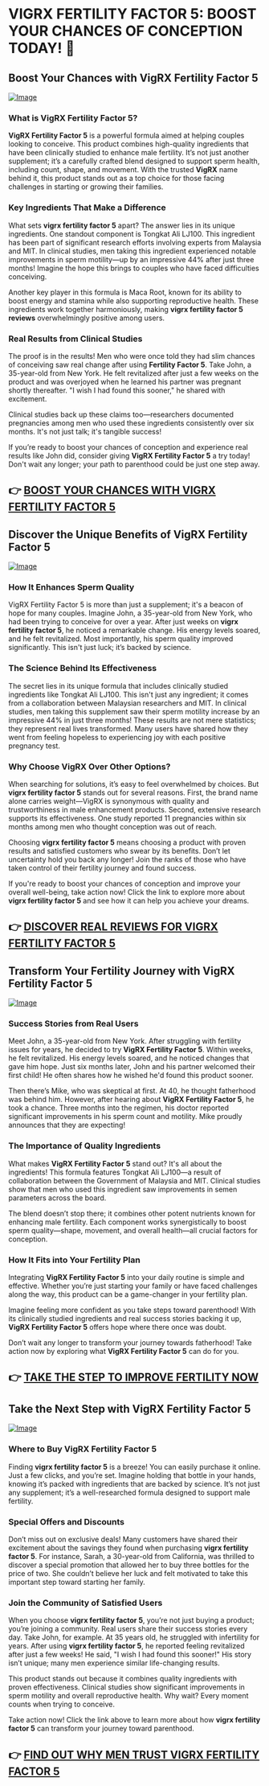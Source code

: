 # VIGRX FERTILITY FACTOR 5: BOOST YOUR CHANCES OF CONCEPTION TODAY! 🌟

## Boost Your Chances with VigRX Fertility Factor 5

[![Image](https://www2.sellhealth.com/139/fertility-factor-5-8-1.jpg)](https://gchaffi.com/ikB7sEVJ)

### What is VigRX Fertility Factor 5?
**VigRX Fertility Factor 5** is a powerful formula aimed at helping couples looking to conceive. This product combines high-quality ingredients that have been clinically studied to enhance male fertility. It’s not just another supplement; it’s a carefully crafted blend designed to support sperm health, including count, shape, and movement. With the trusted **VigRX** name behind it, this product stands out as a top choice for those facing challenges in starting or growing their families.

### Key Ingredients That Make a Difference
What sets **vigrx fertility factor 5** apart? The answer lies in its unique ingredients. One standout component is Tongkat Ali LJ100. This ingredient has been part of significant research efforts involving experts from Malaysia and MIT. In clinical studies, men taking this ingredient experienced notable improvements in sperm motility—up by an impressive 44% after just three months! Imagine the hope this brings to couples who have faced difficulties conceiving.

Another key player in this formula is Maca Root, known for its ability to boost energy and stamina while also supporting reproductive health. These ingredients work together harmoniously, making **vigrx fertility factor 5 reviews** overwhelmingly positive among users.

### Real Results from Clinical Studies
The proof is in the results! Men who were once told they had slim chances of conceiving saw real change after using **Fertility Factor 5**. Take John, a 35-year-old from New York. He felt revitalized after just a few weeks on the product and was overjoyed when he learned his partner was pregnant shortly thereafter. "I wish I had found this sooner," he shared with excitement.

Clinical studies back up these claims too—researchers documented pregnancies among men who used these ingredients consistently over six months. It's not just talk; it's tangible success!

If you’re ready to boost your chances of conception and experience real results like John did, consider giving **VigRX Fertility Factor 5** a try today! Don't wait any longer; your path to parenthood could be just one step away.



## 👉 [BOOST YOUR CHANCES WITH VIGRX FERTILITY FACTOR 5](https://gchaffi.com/ikB7sEVJ)

## Discover the Unique Benefits of VigRX Fertility Factor 5

[![Image](https://www2.sellhealth.com/139/fertility-factor-5-6-1.jpg)](https://gchaffi.com/ikB7sEVJ)

### How It Enhances Sperm Quality
VigRX Fertility Factor 5 is more than just a supplement; it's a beacon of hope for many couples. Imagine John, a 35-year-old from New York, who had been trying to conceive for over a year. After just weeks on **vigrx fertility factor 5**, he noticed a remarkable change. His energy levels soared, and he felt revitalized. Most importantly, his sperm quality improved significantly. This isn't just luck; it’s backed by science.

### The Science Behind Its Effectiveness
The secret lies in its unique formula that includes clinically studied ingredients like Tongkat Ali LJ100. This isn't just any ingredient; it comes from a collaboration between Malaysian researchers and MIT. In clinical studies, men taking this supplement saw their sperm motility increase by an impressive 44% in just three months! These results are not mere statistics; they represent real lives transformed. Many users have shared how they went from feeling hopeless to experiencing joy with each positive pregnancy test.

### Why Choose VigRX Over Other Options?
When searching for solutions, it’s easy to feel overwhelmed by choices. But **vigrx fertility factor 5** stands out for several reasons. First, the brand name alone carries weight—VigRX is synonymous with quality and trustworthiness in male enhancement products. Second, extensive research supports its effectiveness. One study reported 11 pregnancies within six months among men who thought conception was out of reach.

Choosing **vigrx fertility factor 5** means choosing a product with proven results and satisfied customers who swear by its benefits. Don’t let uncertainty hold you back any longer! Join the ranks of those who have taken control of their fertility journey and found success.

If you're ready to boost your chances of conception and improve your overall well-being, take action now! Click the link to explore more about **vigrx fertility factor 5** and see how it can help you achieve your dreams.



## 👉 [DISCOVER REAL REVIEWS FOR VIGRX FERTILITY FACTOR 5](https://gchaffi.com/ikB7sEVJ)

## Transform Your Fertility Journey with VigRX Fertility Factor 5

[![Image](https://www2.sellhealth.com/139/fertility-factor-5-14-1.jpg)](https://gchaffi.com/ikB7sEVJ)

### Success Stories from Real Users  
Meet John, a 35-year-old from New York. After struggling with fertility issues for years, he decided to try **VigRX Fertility Factor 5**. Within weeks, he felt revitalized. His energy levels soared, and he noticed changes that gave him hope. Just six months later, John and his partner welcomed their first child! He often shares how he wished he'd found this product sooner.

Then there’s Mike, who was skeptical at first. At 40, he thought fatherhood was behind him. However, after hearing about **VigRX Fertility Factor 5**, he took a chance. Three months into the regimen, his doctor reported significant improvements in his sperm count and motility. Mike proudly announces that they are expecting!

### The Importance of Quality Ingredients  
What makes **VigRX Fertility Factor 5** stand out? It's all about the ingredients! This formula features Tongkat Ali LJ100—a result of collaboration between the Government of Malaysia and MIT. Clinical studies show that men who used this ingredient saw improvements in semen parameters across the board.

The blend doesn’t stop there; it combines other potent nutrients known for enhancing male fertility. Each component works synergistically to boost sperm quality—shape, movement, and overall health—all crucial factors for conception.

### How It Fits into Your Fertility Plan  
Integrating **VigRX Fertility Factor 5** into your daily routine is simple and effective. Whether you’re just starting your family or have faced challenges along the way, this product can be a game-changer in your fertility plan.

Imagine feeling more confident as you take steps toward parenthood! With its clinically studied ingredients and real success stories backing it up, **VigRX Fertility Factor 5** offers hope where there once was doubt.

Don’t wait any longer to transform your journey towards fatherhood! Take action now by exploring what **VigRX Fertility Factor 5** can do for you.



## 👉 [TAKE THE STEP TO IMPROVE FERTILITY NOW](https://gchaffi.com/ikB7sEVJ)

## Take the Next Step with VigRX Fertility Factor 5

[![Image](https://www2.sellhealth.com/139/fertility-factor-5-21-1.jpg)](https://gchaffi.com/ikB7sEVJ)

### Where to Buy VigRX Fertility Factor 5
Finding **vigrx fertility factor 5** is a breeze! You can easily purchase it online. Just a few clicks, and you’re set. Imagine holding that bottle in your hands, knowing it’s packed with ingredients that are backed by science. It’s not just any supplement; it’s a well-researched formula designed to support male fertility. 

### Special Offers and Discounts
Don’t miss out on exclusive deals! Many customers have shared their excitement about the savings they found when purchasing **vigrx fertility factor 5**. For instance, Sarah, a 30-year-old from California, was thrilled to discover a special promotion that allowed her to buy three bottles for the price of two. She couldn’t believe her luck and felt motivated to take this important step toward starting her family.

### Join the Community of Satisfied Users
When you choose **vigrx fertility factor 5**, you’re not just buying a product; you’re joining a community. Real users share their success stories every day. Take John, for example. At 35 years old, he struggled with infertility for years. After using **vigrx fertility factor 5**, he reported feeling revitalized after just a few weeks! He said, "I wish I had found this sooner!" His story isn’t unique; many men experience similar life-changing results.

This product stands out because it combines quality ingredients with proven effectiveness. Clinical studies show significant improvements in sperm motility and overall reproductive health. Why wait? Every moment counts when trying to conceive.

Take action now! Click the link above to learn more about how **vigrx fertility factor 5** can transform your journey toward parenthood.



## 👉 [FIND OUT WHY MEN TRUST VIGRX FERTILITY FACTOR 5](https://gchaffi.com/ikB7sEVJ)